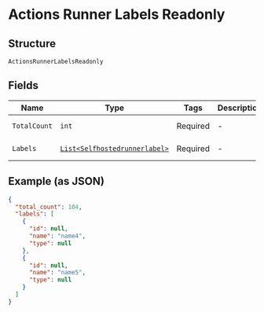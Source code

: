 
# Actions Runner Labels Readonly

## Structure

`ActionsRunnerLabelsReadonly`

## Fields

| Name | Type | Tags | Description | Getter | Setter |
|  --- | --- | --- | --- | --- | --- |
| `TotalCount` | `int` | Required | - | int getTotalCount() | setTotalCount(int totalCount) |
| `Labels` | [`List<Selfhostedrunnerlabel>`](../../doc/models/selfhostedrunnerlabel.md) | Required | - | List<Selfhostedrunnerlabel> getLabels() | setLabels(List<Selfhostedrunnerlabel> labels) |

## Example (as JSON)

```json
{
  "total_count": 104,
  "labels": [
    {
      "id": null,
      "name": "name4",
      "type": null
    },
    {
      "id": null,
      "name": "name5",
      "type": null
    }
  ]
}
```

